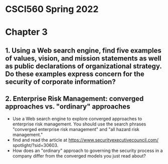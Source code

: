 # CSCI560 Spring 2022
# Chapter 3

## 1. Using a Web search engine, find five examples of values, vision, and mission statements as well as public declarations of organizational strategy. Do these examples express concern for the security of corporate information?

## 2. Enterprise Risk Management: converged approaches vs. "ordinary" approaches
+ Use a Web search engine to explore converged approaches to enterprise risk management. You should use the search phrases "converged enterprise risk management" and "all hazard risk management." 
+ find and read the article at https://www.securityexecutivecouncil.com/ spotlight/?sid=30603.
+ How does an "ordinary" approach to governing the security process in a company differ from the converged models you just read about? 
